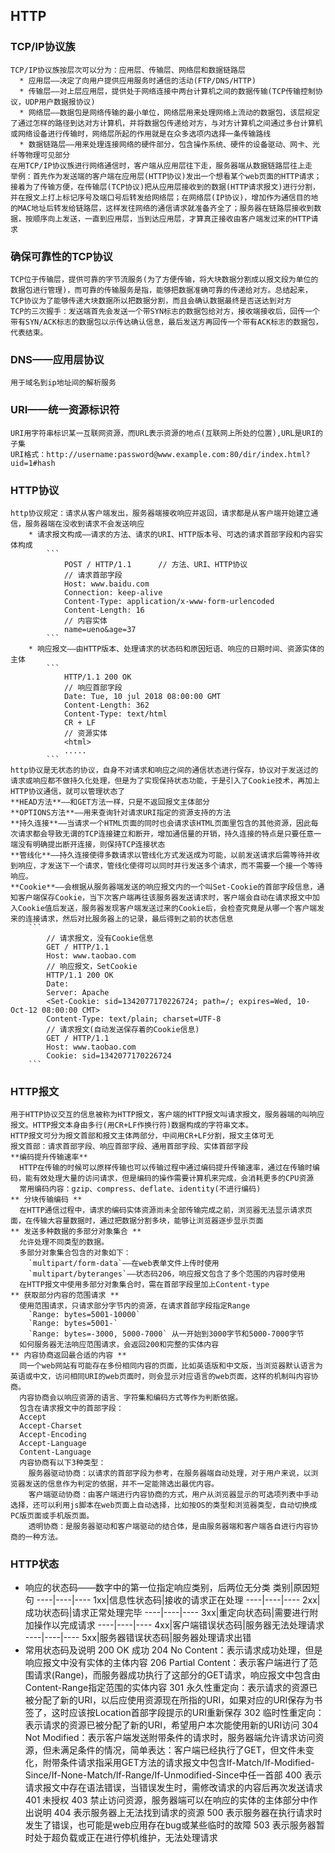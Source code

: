## HTTP
### TCP/IP协议族
    TCP/IP协议族按层次可以分为：应用层、传输层、网络层和数据链路层
      * 应用层——决定了向用户提供应用服务时通信的活动(FTP/DNS/HTTP)
      * 传输层——对上层应用层，提供处于网络连接中两台计算机之间的数据传输(TCP传输控制协议，UDP用户数据报协议)
      * 网络层——数据包是网络传输的最小单位，网络层用来处理网络上流动的数据包，该层规定了通过怎样的路径到达对方计算机，并将数据包传递给对方，与对方计算机之间通过多台计算机或网络设备进行传输时，网络层所起的作用就是在众多选项内选择一条传输路线
      * 数据链路层——用来处理连接网络的硬件部分，包含操作系统、硬件的设备驱动、网卡、光纤等物理可见部分
    在用TCP/IP协议族进行网络通信时，客户端从应用层往下走，服务器端从数据链路层往上走
    举例：首先作为发送端的客户端在应用层(HTTP协议)发出一个想看某个web页面的HTTP请求；接着为了传输方便，在传输层(TCP协议)把从应用层接收到的数据(HTTP请求报文)进行分割，并在报文上打上标记序号及端口号后转发给网络层；在网络层(IP协议)，增加作为通信目的地的MAC地址后转发给链路层，这样发往网络的通信请求就准备齐全了；服务器在链路层接收到数据，按顺序向上发送，一直到应用层，当到达应用层，才算真正接收由客户端发过来的HTTP请求 
### 确保可靠性的TCP协议
    TCP位于传输层，提供可靠的字节流服务(为了方便传输，将大块数据分割成以报文段为单位的数据包进行管理)，而可靠的传输服务是指，能够把数据准确可靠的传递给对方。总结起来，TCP协议为了能够传递大块数据所以把数据分割，而且会确认数据最终是否送达到对方
    TCP的三次握手：发送端首先会发送一个带SYN标志的数据包给对方，接收端接收后，回传一个带有SYN/ACK标志的数据包以示传达确认信息，最后发送方再回传一个带有ACK标志的数据包，代表结束。
### DNS——应用层协议
    用于域名到ip地址间的解析服务
### URI——统一资源标识符
    URI用字符串标识某一互联网资源，而URL表示资源的地点(互联网上所处的位置),URL是URI的子集
    URI格式：http://username:password@www.example.com:80/dir/index.html?uid=1#hash
### HTTP协议
    http协议规定：请求从客户端发出，服务器端接收响应并返回，请求都是从客户端开始建立通信，服务器端在没收到请求不会发送响应
        * 请求报文构成——请求的方法、请求的URI、HTTP版本号、可选的请求首部字段和内容实体构成
            ```
                POST / HTTP/1.1      // 方法、URI、HTTP协议
                // 请求首部字段
                Host: www.baidu.com
                Connection: keep-alive
                Content-Type: application/x-www-form-urlencoded
                Content-Length: 16
                // 内容实体
                name=ueno&age=37
            ```
        * 响应报文——由HTTP版本、处理请求的状态码和原因短语、响应的日期时间、资源实体的主体
            ```
                HTTP/1.1 200 OK
                // 响应首部字段
                Date: Tue, 10 jul 2018 08:00:00 GMT
                Content-Length: 362
                Content-Type: text/html
                CR + LF
                // 资源实体
                <html>
                .....
            ```
    http协议是无状态的协议，自身不对请求和响应之间的通信状态进行保存，协议对于发送过的请求或响应都不做持久化处理，但是为了实现保持状态功能，于是引入了Cookie技术，再加上HTTP协议通信，就可以管理状态了
    **HEAD方法**——和GET方法一样，只是不返回报文主体部分
    **OPTIONS方法**——用来查询针对请求URI指定的资源支持的方法
    **持久连接**——当请求一个HTML页面的同时也会请求该HTML页面里包含的其他资源，因此每次请求都会导致无谓的TCP连接建立和断开，增加通信量的开销，持久连接的特点是只要任意一端没有明确提出断开连接，则保持TCP连接状态
    **管线化**——持久连接使得多数请求以管线化方式发送成为可能，以前发送请求后需等待并收到响应，才发送下一个请求，管线化使得可以同时并行发送多个请求，而不需要一个接一个等待响应。
    **Cookie**——会根据从服务器端发送的响应报文内的一个叫Set-Cookie的首部字段信息，通知客户端保存Cookie，当下次客户端再往该服务器发送请求时，客户端会自动在请求报文中加入Cookie值后发送，服务器发现客户端发送过来的Cookie后，会检查究竟是从哪一个客户端发来的连接请求，然后对比服务器上的记录，最后得到之前的状态信息
        ```
            // 请求报文，没有Cookie信息
            GET / HTTP/1.1
            Host: www.taobao.com
            // 响应报文，SetCookie
            HTTP/1.1 200 OK
            Date: 
            Server: Apache
            <Set-Cookie: sid=1342077170226724; path=/; expires=Wed, 10-Oct-12 08:00:00 CMT>
            Content-Type: text/plain; charset=UTF-8
            // 请求报文(自动发送保存着的Cookie信息)
            GET / HTTP/1.1
            Host: www.taobao.com
            Cookie: sid=1342077170226724
        ```
### HTTP报文
    用于HTTP协议交互的信息被称为HTTP报文，客户端的HTTP报文叫请求报文，服务器端的叫响应报文。HTTP报文本身由多行(用CR+LF作换行符)数据构成的字符串文本。
    HTTP报文可分为报文首部和报文主体两部分，中间用CR+LF分割，报文主体可无
    报文首部：请求首部字段、响应首部字段、通用首部字段、实体首部字段
    **编码提升传输速率**
      HTTP在传输的时候可以原样传输也可以传输过程中通过编码提升传输速率，通过在传输时编码，能有效处理大量的访问请求，但是编码的操作需要计算机来完成，会消耗更多的CPU资源
      常用编码内容：gzip、compress、deflate、identity(不进行编码)
    ** 分块传输编码 **
      在HTTP通信过程中，请求的编码实体资源尚未全部传输完成之前，浏览器无法显示请求页面，在传输大容量数据时，通过把数据分割多块，能够让浏览器逐步显示页面
    ** 发送多种数据的多部分对象集合 **
      允许处理不同类型的数据。
      多部分对象集合包含的对象如下：
        `multipart/form-data`——在web表单文件上传时使用
        `multipart/byteranges`——状态码206，响应报文包含了多个范围的内容时使用
      在HTTP报文中使用多部分对象集合时，需在首部字段里加上Content-type
    ** 获取部分内容的范围请求 **
      使用范围请求，只请求部分字节内的资源，在请求首部字段指定Range
        `Range: bytes=5001-10000`
        `Range: bytes=5001-`
        `Range: bytes=-3000, 5000-7000` 从一开始到3000字节和5000-7000字节
      如何服务器无法响应范围请求，会返回200和完整的实体内容
    ** 内容协商返回最合适的内容 **
      同一个web网站有可能存在多份相同内容的页面，比如英语版和中文版，当浏览器默认语言为英语或中文，访问相同URI的web页面时，则会显示对应语言的web页面，这样的机制叫内容协商。
      内容协商会以响应资源的语言、字符集和编码方式等作为判断依据。
      包含在请求报文中的首部字段：
      Accept
      Accept-Charset
      Accept-Encoding
      Accept-Language
      Content-Language
      内容协商有以下3种类型：
        服务器驱动协商：以请求的首部字段为参考，在服务器端自动处理，对于用户来说，以浏览器发送的信息作为判定的依据，并不一定能筛选出最优内容。
        客户端驱动协商：由客户端进行内容协商的方式，用户从浏览器显示的可选项列表中手动选择，还可以利用js脚本在web页面上自动选择，比如按OS的类型和浏览器类型，自动切换成PC版页面或手机版页面。
        透明协商：是服务器驱动和客户端驱动的结合体，是由服务器端和客户端各自进行内容协商的一种方法。
### HTTP状态
  * 响应的状态码——数字中的第一位指定响应类别，后两位无分类
          类别|原因短句
      ----|----|----
      1xx|信息性状态码|接收的请求正在处理
      ----|----|----
      2xx|成功状态码|请求正常处理完毕
      ----|----|----
      3xx|重定向状态码|需要进行附加操作以完成请求
      ----|----|----
      4xx|客户端错误状态码|服务器无法处理请求
      ----|----|----
      5xx|服务器错误状态码|服务器处理请求出错
  * 常用状态码及说明
    200 OK 成功
    204 No Content：表示请求成功处理，但是响应报文中没有实体的主体内容
    206 Partial Content：表示客户端进行了范围请求(Range)，而服务器成功执行了这部分的GET请求，响应报文中包含由Content-Range指定范围的实体内容
    301 永久性重定向：表示请求的资源已被分配了新的URI，以后应使用资源现在所指的URI，如果对应的URI保存为书签了，这时应该按Location首部字段提示的URI重新保存
    302 临时性重定向：表示请求的资源已被分配了新的URI，希望用户本次能使用新的URI访问
    304 Not Modified：表示客户端发送附带条件的请求时，服务器端允许请求访问资源，但未满足条件的情况，简单表达：客户端已经执行了GET，但文件未变化，附带条件请求指采用GET方法的请求报文中包含If-Match/If-Modified-Since/If-None-Match/If-Range/If-Unmodified-Since中任一首部
    400 表示请求报文中存在语法错误，当错误发生时，需修改请求的内容后再次发送请求
    401 未授权
    403 禁止访问资源，服务器端可以在响应的实体的主体部分中作出说明
    404 表示服务器上无法找到请求的资源
    500 表示服务器在执行请求时发生了错误，也可能是web应用存在bug或某些临时的故障
    503 表示服务器暂时处于超负载或正在进行停机维护，无法处理请求

